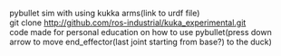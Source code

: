 pybullet sim with using kukka arms(link to urdf file)<br />
git clone http://github.com/ros-industrial/kuka_experimental.git<br />
code made for personal education on how to use pybullet(press down arrow to move end_effector(last joint starting from base?) to the duck)
